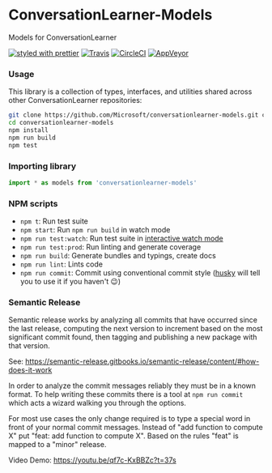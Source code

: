 # ConversationLearner-Models

Models for ConversationLearner

[![styled with prettier](https://img.shields.io/badge/styled_with-prettier-ff69b4.svg)](https://github.com/prettier/prettier)
[![Travis](https://api.travis-ci.com/Microsoft/ConversationLearner-Models.svg?token=x6vFsyYxGQbhsxY6ztLP&branch=master)](https://travis-ci.com/Microsoft/ConversationLearner-Models)
[![CircleCI](https://circleci.com/gh/Microsoft/ConversationLearner-Models.svg?style=shield)](https://circleci.com/gh/Microsoft/ConversationLearner-Models)
[![AppVeyor](https://ci.appveyor.com/api/projects/status/github/Microsoft/ConversationLearner-Models?branch=master&svg=true)](https://ci.appveyor.com/project/conversationlearner/conversationlearner-models)

### Usage

This library is a collection of types, interfaces, and utilities shared across other ConversationLearner repositories:

```bash
git clone https://github.com/Microsoft/conversationlearner-models.git conversationlearner-models
cd conversationlearner-models
npm install
npm run build
npm test
```

### Importing library

```typescript
import * as models from 'conversationlearner-models'
```

### NPM scripts

 - `npm t`: Run test suite
 - `npm start`: Run `npm run build` in watch mode
 - `npm run test:watch`: Run test suite in [interactive watch mode](http://facebook.github.io/jest/docs/cli.html#watch)
 - `npm run test:prod`: Run linting and generate coverage
 - `npm run build`: Generate bundles and typings, create docs
 - `npm run lint`: Lints code
 - `npm run commit`: Commit using conventional commit style ([husky](https://github.com/typicode/husky) will tell you to use it if you haven't :wink:)

### Semantic Release

Semantic release works by analyzing all commits that have occurred since the last release, computing the next version to increment based on the most significant commit found, then tagging and publishing a new package with that version.

See: https://semantic-release.gitbooks.io/semantic-release/content/#how-does-it-work

In order to analyze the commit messages reliably they must be in a known format.  To help writing these commits there is a tool at `npm run commit` which acts a wizard walking you through the options.

For most use cases the only change required is to type a special word in front of your normal commit messages. Instead of "add function to compute X" put "feat: add function to compute X".  Based on the rules "feat" is mapped to a "minor" release.

Video Demo: https://youtu.be/qf7c-KxBBZc?t=37s